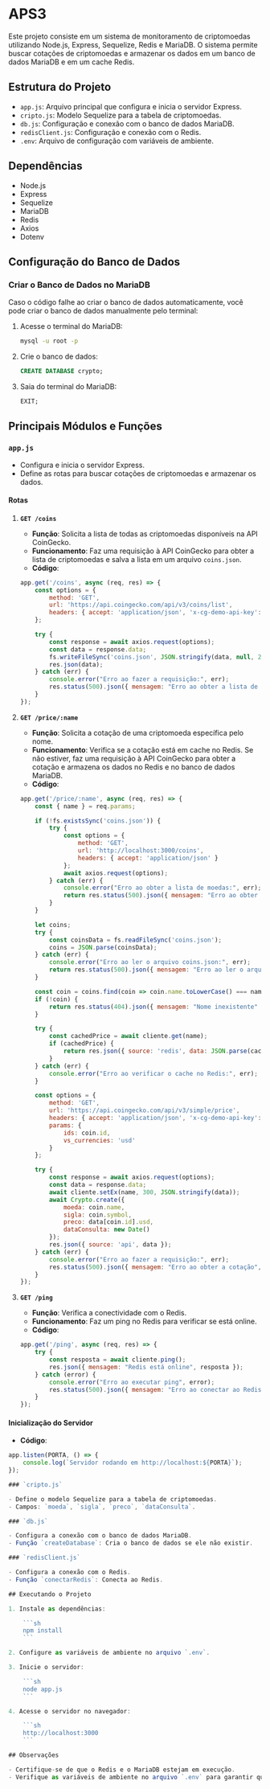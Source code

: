 # APS3

Este projeto consiste em um sistema de monitoramento de criptomoedas utilizando Node.js, Express, Sequelize, Redis e MariaDB. O sistema permite buscar cotações de criptomoedas e armazenar os dados em um banco de dados MariaDB e em um cache Redis.

## Estrutura do Projeto

- `app.js`: Arquivo principal que configura e inicia o servidor Express.
- `cripto.js`: Modelo Sequelize para a tabela de criptomoedas.
- `db.js`: Configuração e conexão com o banco de dados MariaDB.
- `redisClient.js`: Configuração e conexão com o Redis.
- `.env`: Arquivo de configuração com variáveis de ambiente.

## Dependências

- Node.js
- Express
- Sequelize
- MariaDB
- Redis
- Axios
- Dotenv

## Configuração do Banco de Dados

### Criar o Banco de Dados no MariaDB

Caso o código falhe ao criar o banco de dados automaticamente, você pode criar o banco de dados manualmente pelo terminal:

1. Acesse o terminal do MariaDB:

    ```sh
    mysql -u root -p
    ```

2. Crie o banco de dados:

    ```sql
    CREATE DATABASE crypto;
    ```

3. Saia do terminal do MariaDB:

    ```sql
    EXIT;
    ```

## Principais Módulos e Funções

### `app.js`

- Configura e inicia o servidor Express.
- Define as rotas para buscar cotações de criptomoedas e armazenar os dados.

#### Rotas

1. **`GET /coins`**
    - **Função**: Solicita a lista de todas as criptomoedas disponíveis na API CoinGecko.
    - **Funcionamento**: Faz uma requisição à API CoinGecko para obter a lista de criptomoedas e salva a lista em um arquivo `coins.json`.
    - **Código**:

    ```js
    app.get('/coins', async (req, res) => {
        const options = {
            method: 'GET',
            url: 'https://api.coingecko.com/api/v3/coins/list',
            headers: { accept: 'application/json', 'x-cg-demo-api-key': process.env.COINGECKO_API_KEY }
        };

        try {
            const response = await axios.request(options);
            const data = response.data;
            fs.writeFileSync('coins.json', JSON.stringify(data, null, 2));
            res.json(data);
        } catch (err) {
            console.error("Erro ao fazer a requisição:", err);
            res.status(500).json({ mensagem: "Erro ao obter a lista de moedas", error: err.message });
        }
    });
    ```

2. **`GET /price/:name`**
    - **Função**: Solicita a cotação de uma criptomoeda específica pelo nome.
    - **Funcionamento**: Verifica se a cotação está em cache no Redis. Se não estiver, faz uma requisição à API CoinGecko para obter a cotação e armazena os dados no Redis e no banco de dados MariaDB.
    - **Código**:

    ```js
    app.get('/price/:name', async (req, res) => {
        const { name } = req.params;

        if (!fs.existsSync('coins.json')) {
            try {
                const options = {
                    method: 'GET',
                    url: 'http://localhost:3000/coins',
                    headers: { accept: 'application/json' }
                };
                await axios.request(options);
            } catch (err) {
                console.error("Erro ao obter a lista de moedas:", err);
                return res.status(500).json({ mensagem: "Erro ao obter a lista de moedas", error: err.message });
            }
        }

        let coins;
        try {
            const coinsData = fs.readFileSync('coins.json');
            coins = JSON.parse(coinsData);
        } catch (err) {
            console.error("Erro ao ler o arquivo coins.json:", err);
            return res.status(500).json({ mensagem: "Erro ao ler o arquivo de moedas", error: err.message });
        }

        const coin = coins.find(coin => coin.name.toLowerCase() === name.toLowerCase());
        if (!coin) {
            return res.status(404).json({ mensagem: "Nome inexistente" });
        }

        try {
            const cachedPrice = await cliente.get(name);
            if (cachedPrice) {
                return res.json({ source: 'redis', data: JSON.parse(cachedPrice) });
            }
        } catch (err) {
            console.error("Erro ao verificar o cache no Redis:", err);
        }

        const options = {
            method: 'GET',
            url: 'https://api.coingecko.com/api/v3/simple/price',
            headers: { accept: 'application/json', 'x-cg-demo-api-key': process.env.COINGECKO_API_KEY },
            params: {
                ids: coin.id,
                vs_currencies: 'usd'
            }
        };

        try {
            const response = await axios.request(options);
            const data = response.data;
            await cliente.setEx(name, 300, JSON.stringify(data));
            await Crypto.create({
                moeda: coin.name,
                sigla: coin.symbol,
                preco: data[coin.id].usd,
                dataConsulta: new Date()
            });
            res.json({ source: 'api', data });
        } catch (err) {
            console.error("Erro ao fazer a requisição:", err);
            res.status(500).json({ mensagem: "Erro ao obter a cotação", error: err.message });
        }
    });
    ```

3. **`GET /ping`**
    - **Função**: Verifica a conectividade com o Redis.
    - **Funcionamento**: Faz um ping no Redis para verificar se está online.
    - **Código**:

    ```js
    app.get('/ping', async (req, res) => {
        try {
            const resposta = await cliente.ping();
            res.json({ mensagem: "Redis está online", resposta });
        } catch (error) {
            console.error("Erro ao executar ping", error);
            res.status(500).json({ mensagem: "Erro ao conectar ao Redis", error });
        }
    });
    ```

#### Inicialização do Servidor

- **Código**:

```js
app.listen(PORTA, () => {
    console.log(`Servidor rodando em http://localhost:${PORTA}`);
});

### `cripto.js`

- Define o modelo Sequelize para a tabela de criptomoedas.
- Campos: `moeda`, `sigla`, `preco`, `dataConsulta`.

### `db.js`

- Configura a conexão com o banco de dados MariaDB.
- Função `createDatabase`: Cria o banco de dados se ele não existir.

### `redisClient.js`

- Configura a conexão com o Redis.
- Função `conectarRedis`: Conecta ao Redis.

## Executando o Projeto

1. Instale as dependências:

    ```sh
    npm install
    ```

2. Configure as variáveis de ambiente no arquivo `.env`.

3. Inicie o servidor:

    ```sh
    node app.js
    ```

4. Acesse o servidor no navegador:

    ```sh
    http://localhost:3000
    ```

## Observações

- Certifique-se de que o Redis e o MariaDB estejam em execução.
- Verifique as variáveis de ambiente no arquivo `.env` para garantir que estão corretas.
